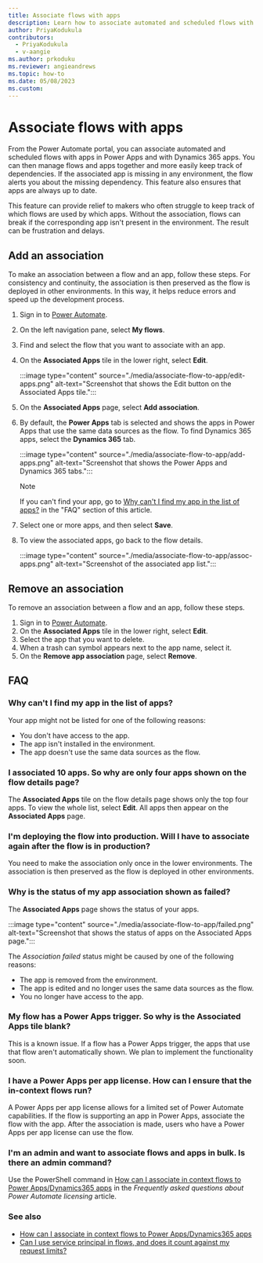 ```yaml
---
title: Associate flows with apps
description: Learn how to associate automated and scheduled flows with apps in Power Apps and with Dynamics 365 apps.
author: PriyaKodukula
contributors:
  - PriyaKodukula
  - v-aangie
ms.author: prkoduku
ms.reviewer: angieandrews
ms.topic: how-to
ms.date: 05/08/2023
ms.custom:
---
```


# Associate flows with apps

From the Power Automate portal, you can associate automated and scheduled flows with apps in Power Apps and with Dynamics 365 apps. You can then manage flows and apps together and more easily keep track of dependencies. If the associated app is missing in any environment, the flow alerts you about the missing dependency. This feature also ensures that apps are always up to date.

This feature can provide relief to makers who often struggle to keep track of which flows are used by which apps. Without the association, flows can break if the corresponding app isn't present in the environment. The result can be frustration and delays.

## Add an association

To make an association between a flow and an app, follow these steps. For consistency and continuity, the association is then preserved as the flow is deployed in other environments. In this way, it helps reduce errors and speed up the development process.

1. Sign in to [Power Automate](https://make.powerautomate.com).
1. On the left navigation pane, select **My flows**.
1. Find and select the flow that you want to associate with an app.
1. On the **Associated Apps** tile in the lower right, select **Edit**.

    :::image type="content" source="./media/associate-flow-to-app/edit-apps.png" alt-text="Screenshot that shows the Edit button on the Associated Apps tile.":::

1. On the **Associated Apps** page, select **Add association**.
1. By default, the **Power Apps** tab is selected and shows the apps in Power Apps that use the same data sources as the flow. To find Dynamics 365 apps, select the **Dynamics 365** tab.

    :::image type="content" source="./media/associate-flow-to-app/add-apps.png" alt-text="Screenshot that shows the Power Apps and Dynamics 365 tabs.":::

    > [!NOTE]
    > If you can't find your app, go to [Why can't I find my app in the list of apps?](#why-cant-i-find-my-app-in-the-list-of-apps) in the "FAQ" section of this article.

1. Select one or more apps, and then select **Save**.
1. To view the associated apps, go back to the flow details.

    :::image type="content" source="./media/associate-flow-to-app/assoc-apps.png" alt-text="Screenshot of the associated app list.":::

## Remove an association

To remove an association between a flow and an app, follow these steps.

1. Sign in to [Power Automate](https://make.powerautomate.com).
1. On the **Associated Apps** tile in the lower right, select **Edit**.
1. Select the app that you want to delete.
1. When a trash can symbol appears next to the app name, select it.
1. On the **Remove app association** page, select **Remove**.

## FAQ

### Why can't I find my app in the list of apps?

Your app might not be listed for one of the following reasons:

- You don't have access to the app.
- The app isn't installed in the environment.
- The app doesn't use the same data sources as the flow.

### I associated 10 apps. So why are only four apps shown on the flow details page?

The **Associated Apps** tile on the flow details page shows only the top four apps. To view the whole list, select **Edit**. All apps then appear on the **Associated Apps** page.

### I'm deploying the flow into production. Will I have to associate again after the flow is in production?

You need to make the association only once in the lower environments. The association is then preserved as the flow is deployed in other environments.

### Why is the status of my app association shown as failed?

The **Associated Apps** page shows the status of your apps.

:::image type="content" source="./media/associate-flow-to-app/failed.png" alt-text="Screenshot that shows the status of apps on the Associated Apps page.":::

The *Association failed* status might be caused by one of the following reasons:

- The app is removed from the environment.
- The app is edited and no longer uses the same data sources as the flow.
- You no longer have access to the app.

### My flow has a Power Apps trigger. So why is the Associated Apps tile blank?

This is a known issue. If a flow has a Power Apps trigger, the apps that use that flow aren't automatically shown. We plan to implement the functionality soon.

### I have a Power Apps per app license. How can I ensure that the in-context flows run?

A Power Apps per app license allows for a limited set of Power Automate capabilities. If the flow is supporting an app in Power Apps, associate the flow with the app. After the association is made, users who have a Power Apps per app license can use the flow.

### I'm an admin and want to associate flows and apps in bulk. Is there an admin command?

Use the PowerShell command in [How can I associate in context flows to Power Apps/Dynamics365 apps](/power-platform/admin/power-automate-licensing/faqs#how-can-i-associate-in-context-flows-to-power-appsdynamics365-apps) in the *Frequently asked questions about Power Automate licensing* article.

### See also

- [How can I associate in context flows to Power Apps/Dynamics365 apps](/power-platform/admin/power-automate-licensing/faqs#how-can-i-associate-in-context-flows-to-power-appsdynamics365-apps)
- [Can I use service principal in flows, and does it count against my request limits?](/power-platform/admin/power-automate-licensing/types#can-i-use-service-principal-in-flows-and-does-it-count-against-my-request-limits)
